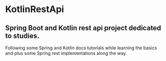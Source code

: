 # KotlinRestApi

## Spring Boot and Kotlin rest api project dedicated to studies. 

Following some Spring and Kotlin docs tutorials while learning the basics and plus some Spring rest implementations along the way.
